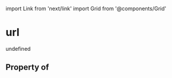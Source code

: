 import Link from 'next/link'
import Grid from '@components/Grid'

# url

undefined

## Property of



